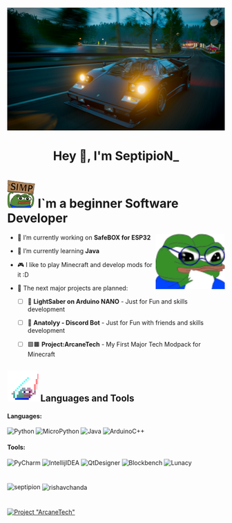 ![Head](https://github.com/SeptipioN/SeptipioN/blob/main/assets/20240505175314_1.jpg)
<h1 align="center">Hey 👋, I'm SeptipioN_</h1>

# ![Head2](https://github.com/SeptipioN/SeptipioN/blob/main/assets/Pepe%20Simp.png) I`m a beginner Software Developer

<img align="right" alt="Hmmmm" width="160" src="https://github.com/SeptipioN/SeptipioN/blob/main/assets/Hmmmm.png">

- 🔭 I’m currently working on **SafeBOX for ESP32**

- 🌱 I’m currently learning **Java** 

- 🎮 I like to play Minecraft and develop mods for it :D

- 🔮 The next major projects are planned:
    - [ ] 🌠 **LightSaber on Arduino NANO** - Just for Fun and skills development
    - [ ] 🤖 **Anatolyy - Discord Bot** - Just for Fun with friends and skills development
    - [ ] 🟩🟫 **Project:ArcaneTech** - My First Major Tech Modpack for Minecraft


##   ![Tools](https://github.com/SeptipioN/SeptipioN/blob/main/assets/_pepesaber_.gif) Languages and Tools
#### Languages:
 ![Python](https://img.shields.io/badge/Python-f5050f?style=for-the-badge&logo=python&logoColor=white) 
 ![MicroPython](https://img.shields.io/badge/MicroPython-f5050f?style=for-the-badge&logo=micropython&logoColor=fff) 
 ![Java](https://img.shields.io/badge/Java-f5050f?style=for-the-badge&logo=coffeescript&logoColor=fff) 
 ![ArduinoC++](https://img.shields.io/badge/Arduino_C++-f5050f?style=for-the-badge&logo=Arduino&logoColor=fff)
#### Tools:
 ![PyCharm](https://img.shields.io/badge/PyCharm-f5050f?style=for-the-badge&logo=pycharm&logoColor=fff) 
 ![IntellijIDEA](https://img.shields.io/badge/Intellij_IDEA-f5050f?style=for-the-badge&logo=IntellijIDEA&logoColor=fff) 
 ![QtDesigner](https://img.shields.io/badge/Qt_Designer-f5050f?style=for-the-badge&logo=qt&logoColor=fff) 
 ![Blockbench](https://img.shields.io/badge/Blockbench-f5050f?style=for-the-badge&logo=Blockbench&logoColor=fff)
 ![Lunacy](https://img.shields.io/badge/Lunacy-f5050f?style=for-the-badge&logo=Lunacy&logoColor=fff)

#

<p><img align="left" src="https://github-readme-stats.vercel.app/api/top-langs?username=septipion&show_icons=true&locale=en&layout=compact&theme=radical" alt="septipion" /></p>

<p>&nbsp;<img align="center" src="https://github-readme-stats.vercel.app/api?username=septipion&show_icons=true&locale=en&theme=radical" alt="rishavchanda" /></p>

#

[![Project "ArcaneTech"](https://github.com/SeptipioN/SeptipioN/blob/main/assets/ArcaneTech.gif)](https://discord.com/invite/EjQa8b97Vz)



